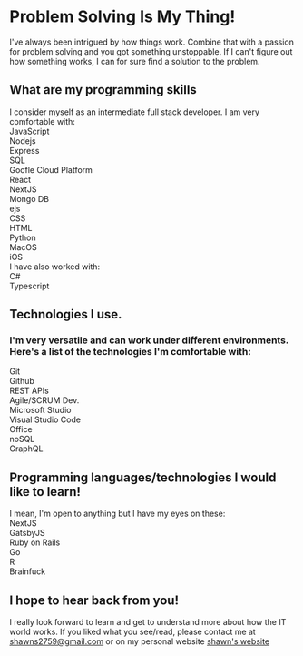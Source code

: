 # Problem Solving Is My Thing!
I've always been intrigued by how things work. Combine that with a passion for problem solving and you got something unstoppable. If I can't figure out how something works, I can for sure find a solution to the problem.

## What are my programming skills
 I consider myself as an intermediate full stack developer. I am very comfortable with: <br>
JavaScript <br>
Nodejs <br>
Express <br>
SQL <br>
Goofle Cloud Platform <br>
React <br>
NextJS<br>
Mongo DB <br>
ejs<br>
CSS <br>
HTML <br>
Python  <br>
MacOS <br>
iOS <br>
I have also worked with: <br>
C# <br>
Typescript <br>
## Technologies I use. <br>
### I'm very versatile and can work under different environments. Here's a list of the technologies I'm comfortable with: <br>
Git <br>
Github <br>
REST APIs <br>
Agile/SCRUM Dev. <br>
Microsoft Studio <br>
Visual Studio Code <br>
Office <br>
noSQL <br>
GraphQL <br>
## Programming languages/technologies I would like to learn! <br>
I mean, I'm open to anything but I have my eyes on these: <br>
NextJS <br>
GatsbyJS <br>
Ruby on Rails <br>
Go <br>
R <br>
Brainfuck <br>
## I hope to hear back from you! <br>
I really look forward to learn and get to understand more about how the IT world works. If you liked what you see/read, please contact me at <shawns2759@gmail.com> or on my personal website [shawn's website](website.com)


